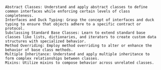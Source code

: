 
    Abstract Classes: Understand and apply abstract classes to define common interfaces while enforcing certain levels of class completeness.
    Interfaces and Duck Typing: Grasp the concept of interfaces and duck typing to ensure that objects adhere to a specific contract or protocol.
    Subclassing Standard Base Classes: Learn to extend standard base classes like lists, dictionaries, and iterators to create custom data structures with specialized behavior.
    Method Overriding: Employ method overriding to alter or enhance the behavior of base class methods.
    Multiple Inheritance: Understand and apply multiple inheritance to form complex relationships between classes.
    Mixins: Utilize mixins to compose behavior across unrelated classes.
